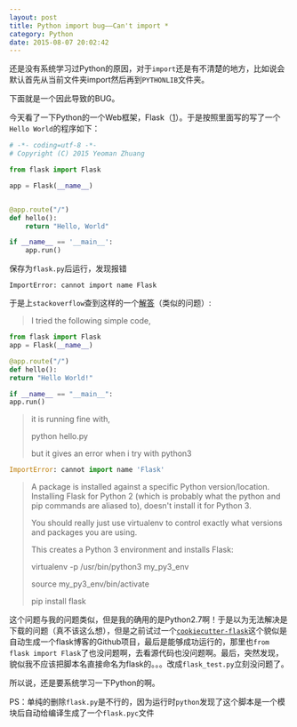 ```yaml
---
layout: post
title: Python import bug——Can't import *
category: Python
date: 2015-08-07 20:02:42
---
```


还是没有系统学习过Python的原因，对于`import`还是有不清楚的地方，比如说会默认首先从当前文件夹import然后再到`PYTHONLIB`文件夹。

下面就是一个因此导致的BUG。
<!-- more -->

今天看了一下Python的一个Web框架，Flask（[1](http://python.jobbole.com/81396/)）。于是按照里面写的写了一个`Hello World`的程序如下：

```python
# -*- coding=utf-8 -*-
# Copyright (C) 2015 Yeoman Zhuang

from flask import Flask

app = Flask(__name__)


@app.route("/")
def hello():
    return "Hello, World"

if __name__ == '__main__':
    app.run()
```

保存为`flask.py`后运行，发现报错
```
ImportError: cannot import name Flask
```
于是上`stackoverflow`查到这样的一个[解答](http://stackoverflow.com/questions/26960235/python3-cannot-import-name-flask)（类似的问题）:

> I tried the following simple code,

```python
from flask import Flask
app = Flask(__name__)

@app.route("/")
def hello():
return "Hello World!"

if __name__ == "__main__":
app.run()    
```

> it is running fine with,
> 
> python hello.py
> 
> but it gives an error when i try with python3

```python
ImportError: cannot import name 'Flask'
```

> A package is installed against a specific Python version/location. Installing Flask for Python 2 (which is probably what the python and pip commands are aliased to), doesn't install it for Python 3.
> 
> You should really just use virtualenv to control exactly what versions and packages you are using.
> 
> This creates a Python 3 environment and installs Flask:
> 
> virtualenv -p /usr/bin/python3 my_py3_env
> 
> source my_py3_env/bin/activate
> 
> pip install flask

这个问题与我的问题类似，但是我的确用的是Python2.7啊！于是以为无法解决是下载的问题（真不该这么想），但是之前试过一个[`cookiecutter-flask`](https://github.com/sloria/cookiecutter-flask)这个貌似是自动生成一个flask博客的Github项目，最后是能够成功运行的，那里也`from flask import Flask`了也没问题啊，去看源代码也没问题啊。最后，突然发现，貌似我不应该把脚本名直接命名为flask的。。。改成`flask_test.py`立刻没问题了。

所以说，还是要系统学习一下Python的啊。

PS：单纯的删除`flask.py`是不行的，因为运行时`python`发现了这个脚本是一个模块后自动给编译生成了一个`flask.pyc`文件
